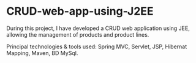 # CRUD-web-app-using-J2EE
During this project, I have developed a CRUD web application using JEE, allowing the management of products and product lines.

Principal technologies & tools used: Spring MVC, Servlet, JSP, Hibernat Mapping, Maven, BD MySql.
